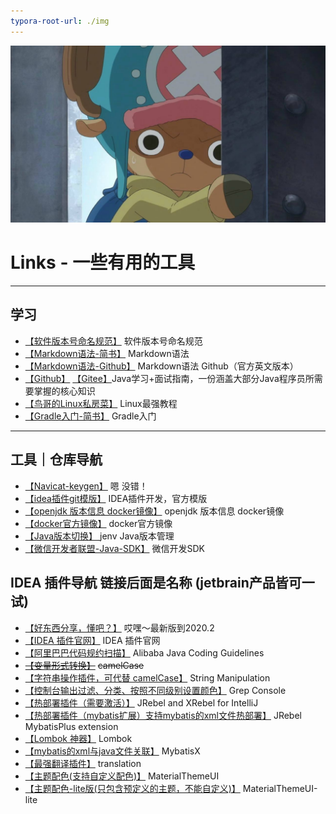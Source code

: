 ```yaml
---
typora-root-url: ./img
---
```


<img src="/../0dacb55fb5ecb45a31cfba519822a034.jpeg" alt="0dacb55fb5ecb45a31cfba519822a034" style="zoom:100%;" />

# Links - 一些有用的工具

---

## 学习

- [【软件版本号命名规范】](https://semver.org/lang/zh-CN/) 软件版本号命名规范
- [【Markdown语法-简书】](https://www.jianshu.com/p/191d1e21f7ed/) Markdown语法
- [【Markdown语法-Github】](https://guides.github.com/features/mastering-markdown/) Markdown语法 Github（官方英文版本）
- [【Github】](https://github.com/Snailclimb/JavaGuide) [【Gitee】](https://gitee.com/SnailClimb/JavaGuide)Java学习+面试指南，一份涵盖大部分Java程序员所需要掌握的核心知识
- [【鸟哥的Linux私房菜】](http://linux.vbird.org/) Linux最强教程
- [【Gradle入门-简书】](https://www.jianshu.com/p/001abe1d8e95) Gradle入门

---

## 工具｜仓库导航

- [【Navicat-keygen】](https://github.com/JohnHubcr/navicat-keygen) 嗯 没错！
- [【idea插件git模版】](https://github.com/JetBrains/intellij-platform-plugin-template) IDEA插件开发，官方模版
- [【openjdk 版本信息 docker镜像】](https://github.com/docker-library/docs/tree/master/openjdk) openjdk 版本信息 docker镜像
- [【docker官方镜像】](https://github.com/docker-library/docs) docker官方镜像
- [【Java版本切换】 ](https://github.com/jenv/jenv) jenv  Java版本管理
- [【微信开发者联盟-Java-SDK】](https://github.com/Wechat-Group/WxJava) 微信开发SDK



## IDEA 插件导航 链接后面是名称 (jetbrain产品皆可一试)

- [【好东西分享，懂吧？】](https://tech.souyunku.com/?p=16235) 哎嘿～最新版到2020.2
- [【IDEA 插件官网】](https://plugins.jetbrains.com/) IDEA 插件官网
- [【阿里巴巴代码规约扫描】](https://plugins.jetbrains.com/plugin/10046-alibaba-java-coding-guidelines/) Alibaba Java Coding Guidelines
- [~~【变量形式转换】~~](https://plugins.jetbrains.com/plugin/7160-camelcase/)  ~~camelCase~~
- [【字符串操作插件，可代替 camelCase】](https://plugins.jetbrains.com/plugin/2162-string-manipulation) String Manipulation
- [【控制台输出过滤、分类、按照不同级别设置颜色】](https://plugins.jetbrains.com/plugin/7125-grep-console/) Grep Console
- [【热部署插件（需要激活）】](https://plugins.jetbrains.com/plugin/4441-jrebel-and-xrebel-for-intellij/) JRebel and XRebel for IntelliJ
- [【热部署插件（mybatis扩展）支持mybatis的xml文件热部署】](https://plugins.jetbrains.com/plugin/12682-jrebel-mybatisplus-extension/) JRebel MybatisPlus extension
- [【Lombok 神器】](https://plugins.jetbrains.com/plugin/6317-lombok/) Lombok
- [【mybatis的xml与java文件关联】](https://plugins.jetbrains.com/plugin/10119-mybatisx/) MybatisX
- [【最强翻译插件】](https://plugins.jetbrains.com/plugin/8579-translation/) translation
- [【主题配色(支持自定义配色)】](https://plugins.jetbrains.com/plugin/index?xmlId=com.chrisrm.idea.MaterialThemeUI)  MaterialThemeUI
- [【主题配色-lite版(只包含预定义的主题，不能自定义)】](https://plugins.jetbrains.com/plugin/12124-material-theme-ui-lite)  MaterialThemeUI-lite


